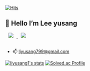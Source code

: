 

[![Hits](https://hits.seeyoufarm.com/api/count/incr/badge.svg?url=https%3A%2F%2Fgithub.com%2Fliyusang1&count_bg=%2379C83D&title_bg=%23555555&icon=datadog.svg&icon_color=%23FAFFFE&title=Hello!&edge_flat=false)](https://hits.seeyoufarm.com)

## 👋 Hello I’m Lee yusang 

<a href="https://instagram.com/liyusang1">
    <img 
        src="http://img.shields.io/badge/-Instagram-black?style=flat&logo=Instagram&link=https://instagram.com/alpox.dev/"
        style="height : auto; margin-left : 10px; margin-right : 10px;"/>
</a> 
<a href="https://yusang.tistory.com/">
    <img 
        src="http://img.shields.io/badge/-Tech%20Blog-655ced?style=flat&logo=github&link=https://alpox.kr"
        style="height : auto; margin-left : 10px; margin-right : 10px;"/>
</a>

<br>
<br>

- 📫 liyusang799@gmail.com




[![liyusang1's stats](https://github-readme-stats.vercel.app/api?username=liyusang1&show_icons=true&hide=issues&theme=dark)](https://github.com/anuraghazra/github-readme-stats) [![Solved.ac Profile](http://mazassumnida.wtf/api/v2/generate_badge?boj=liyusang1)](https://solved.ac/liyusang1/)
<!--
**liyusang1/liyusang1** is a ✨ _special_ ✨ repository because its `README.md` (this file) appears on your GitHub profile.
[![liyusang1's stats](https://github-readme-stats.vercel.app/api?username=liyusang1&show_icons=true&hide=issues)](https://github.com/anuraghazra/github-readme-stats)
[![Top Langs](https://github-readme-stats.vercel.app/api/top-langs/?username=liyusang1&layout=compact)](https://github.com/anuraghazra/github-readme-stats)
Here are some ideas to get you started:
[![Anurag's github stats](https://github-readme-stats.vercel.app/api?username=liyusang1&show_icons=true&theme=radical)](https://github.com/anuraghazra/github-readme-stats)
[![Solved.ac Profile](http://mazassumnida.wtf/api/v2/generate_badge?boj=id)](https://solved.ac/id/)
- 🔭 I’m currently working on ...
- 🌱 I’m currently learning ...
- 👯 I’m looking to collaborate on ...
- 🤔 I’m looking for help with ...
- 💬 Ask me about ...
- 📫 How to reach me: ...
- 😄 Pronouns: ...
- ⚡ Fun fact: ...

## 🥇 GitHub Stats

## 👩‍💻 Tech Stack

<img style="margin: 10px" src="https://profilinator.rishav.dev/skills-assets/python-original.svg" alt="Python" height="50" />  <img style="margin: 10px" src="https://profilinator.rishav.dev/skills-assets/java-original-wordmark.svg" alt="Java" height="75" />  <img style="margin: 10px" src="https://profilinator.rishav.dev/skills-assets/javascript-original.svg" alt="JavaScript" height="50" />  <img style="margin: 10px" src="https://profilinator.rishav.dev/skills-assets/cplusplus-original.svg" alt="C++" height="50" />  
<br>
<img style="margin: 10px" src="https://profilinator.rishav.dev/skills-assets/nodejs-original-wordmark.svg" alt="Node.js" height="75" />   <img style="margin: 10px" src="https://profilinator.rishav.dev/skills-assets/springio-icon.svg" alt="Spring" height="50" />       <img style="margin: 10px" src="https://profilinator.rishav.dev/skills-assets/nginx-original.svg" alt="Nginx" height="50" />  <img style="margin: 10px" src="https://profilinator.rishav.dev/skills-assets/mysql-original-wordmark.svg" alt="MySQL" height="50" />     <img style="margin: 10px" src="https://profilinator.rishav.dev/skills-assets/mariadb.png" alt="Maria DB" height="50" />  
<br>
<img style="margin: 10px" src="https://profilinator.rishav.dev/skills-assets/amazonwebservices-original-wordmark.svg" alt="AWS" height="50" />   <img style="margin: 10px" src="https://profilinator.rishav.dev/skills-assets/jenkins-icon.svg" alt="Jenkins" height="50" />  <img style="margin: 10px" src="https://profilinator.rishav.dev/skills-assets/docker-original-wordmark.svg" alt="Docker" height="50" />  

-->

